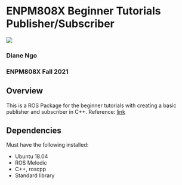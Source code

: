 # ENPM808X Beginner Tutorials Publisher/Subscriber
<a href='https://github.com/dngo13/beginner_tutorials/blob/main/LICENSE'><img src='https://img.shields.io/badge/License-BSD_2--Clause-orange.svg'/></a>

### Diane Ngo
### ENPM808X Fall 2021

## Overview
This is a ROS Package for the beginner tutorials with creating a basic publisher and subscriber in C++. 
Reference: [link](http://wiki.ros.org/ROS/Tutorials/WritingPublisherSubscriber%28c%2B%2B%29)

## Dependencies
Must have the following installed:
- Ubuntu 18.04
- ROS Melodic
- C++, roscpp
- Standard library